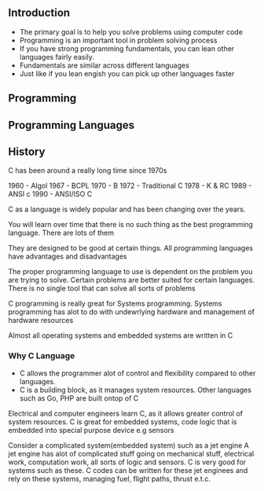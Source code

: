 ## Introduction
 - The primary goal is to help you solve problems using computer code
 - Programming is an important tool in problem solving process
 - If you have strong programming fundamentals, you can lean other languages   fairly easily.
 - Fundamentals are similar across different languages
 - Just like if you lean engish you can pick up other languages faster

 ## Programming
 ## Programming Languages
 ## History
 C has been around a really long time since 1970s

 1960 - Algol
 1967 - BCPL
 1970 - B
 1972 - Traditional C
 1978 - K & RC
 1989 - ANSI c
 1990 - ANSI/ISO C


C as a language is widely popular and has been changing over
the years.

You will learn over time that there is no such thing as the best 
programming language. There are lots of them

They are designed to be good at certain things. All programming languages
have advantages and disadvantages

The proper programming language to use is dependent on the problem
you are trying to solve. Certain problems are better suited for certain languages. There is no single tool that can solve all sorts of problems

C programming is really great for Systems programming. Systems programming has 
alot to do with undewrlying hardware and management of hardware resources

Almost all operating systems and embedded systems are written in C

### Why C Language
- C allows the programmer alot of control and flexibility compared to other languages. 
- C is a building block, as it manages system resources. Other languages such as Go, PHP are built ontop of C

Electrical and computer engineers learn C, as it allows greater control of system resources. C is great for embedded systems, code logic that is embedded into special purpose device e.g sensors

Consider a complicated system(embedded system) such as a jet engine
A jet engine has alot of complicated stuff going on mechanical stuff, electrical work, computation work, all sorts of logic and sensors. C is very good for systems such as these. C codes can be written for these jet enginees and rely on these systems, managing fuel, flight paths, thrust e.t.c. 








